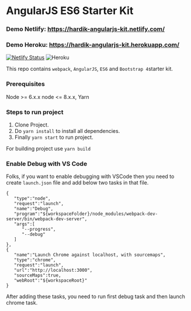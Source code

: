 # AngularJS ES6 Starter Kit

### Demo Netlify: https://hardik-angularjs-kit.netlify.com/
### Demo Heroku: https://hardik-angularjs-kit.herokuapp.com/

[![Netlify Status](https://api.netlify.com/api/v1/badges/e33b05fe-f573-46bd-8a88-1c3cffa11587/deploy-status)](https://app.netlify.com/sites/hardik-angularjs-kit/deploys)   ![Heroku](https://heroku-badge.herokuapp.com/?app=hardik-angularjs-kit)



This repo contains `webpack`, `AngularJS`, `ES6` and `Bootstrap 4`starter kit.

### Prerequisites
Node >= 6.x.x  node <= 8.x.x, Yarn

### Steps to run project
1. Clone Project.
2. Do `yarn install` to install all dependencies.
3. Finally `yarn start` to run project.

For building project use `yarn build`

### Enable Debug with VS Code
Folks, if you want to enable debugging with VSCode then you need to create `launch.json` file and add below two tasks in that file.

```
{
   "type":"node",
   "request":"launch",
   "name":"Debug",
   "program":"${workspaceFolder}/node_modules/webpack-dev-server/bin/webpack-dev-server",
   "args":[
      "--progress",
      "--debug"
   ]
},
{
   "name":"Launch Chrome against localhost, with sourcemaps",
   "type":"chrome",
   "request":"launch",
   "url":"http://localhost:3000",
   "sourceMaps":true,
   "webRoot":"${workspaceRoot}"
}
```

After adding these tasks, you need to run first debug task and then launch chrome task.
